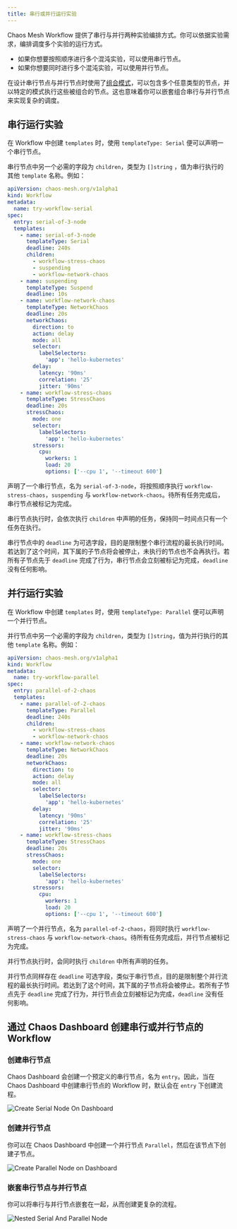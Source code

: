 ```yaml
---
title: 串行或并行运行实验
---
```


Chaos Mesh Workflow 提供了串行与并行两种实验编排方式。你可以依据实验需求，编排调度多个实验的运行方式。

- 如果你想要按照顺序进行多个混沌实验，可以使用串行节点。
- 如果你想要同时进行多个混沌实验，可以使用并行节点。

在设计串行节点与并行节点时使用了[组合模式](https://en.wikipedia.org/wiki/Composite_pattern)，可以包含多个任意类型的节点，并以特定的模式执行这些被组合的节点。这也意味着你可以嵌套组合串行与并行节点来实现复杂的调度。

## 串行运行实验

在 Workflow 中创建 `templates` 时，使用 `templateType: Serial` 便可以声明一个串行节点。

串行节点中另一个必需的字段为 `children`，类型为 `[]string` ，值为串行执行的其他 `template` 名称。例如：

```yaml
apiVersion: chaos-mesh.org/v1alpha1
kind: Workflow
metadata:
  name: try-workflow-serial
spec:
  entry: serial-of-3-node
  templates:
    - name: serial-of-3-node
      templateType: Serial
      deadline: 240s
      children:
        - workflow-stress-chaos
        - suspending
        - workflow-network-chaos
    - name: suspending
      templateType: Suspend
      deadline: 10s
    - name: workflow-network-chaos
      templateType: NetworkChaos
      deadline: 20s
      networkChaos:
        direction: to
        action: delay
        mode: all
        selector:
          labelSelectors:
            'app': 'hello-kubernetes'
        delay:
          latency: '90ms'
          correlation: '25'
          jitter: '90ms'
    - name: workflow-stress-chaos
      templateType: StressChaos
      deadline: 20s
      stressChaos:
        mode: one
        selector:
          labelSelectors:
            'app': 'hello-kubernetes'
        stressors:
          cpu:
            workers: 1
            load: 20
            options: ['--cpu 1', '--timeout 600']
```

声明了一个串行节点，名为 `serial-of-3-node`，将按照顺序执行 `workflow-stress-chaos`，`suspending` 与 `workflow-network-chaos`。待所有任务完成后，串行节点被标记为完成。

串行节点执行时，会依次执行 `children` 中声明的任务，保持同一时间点只有一个任务在执行。

串行节点中的 `deadline` 为可选字段，目的是限制整个串行流程的最长执行时间。若达到了这个时间，其下属的子节点将会被停止，未执行的节点也不会再执行。若所有子节点先于 `deadline` 完成了行为，串行节点会立刻被标记为完成，`deadline` 没有任何影响。

## 并行运行实验

在 Workflow 中创建 `templates` 时，使用 `templateType: Parallel` 便可以声明一个并行节点。

并行节点中另一个必需的字段为 `children`，类型为 `[]string`，值为并行执行的其他 `template` 名称。例如：

```yaml
apiVersion: chaos-mesh.org/v1alpha1
kind: Workflow
metadata:
  name: try-workflow-parallel
spec:
  entry: parallel-of-2-chaos
  templates:
    - name: parallel-of-2-chaos
      templateType: Parallel
      deadline: 240s
      children:
        - workflow-stress-chaos
        - workflow-network-chaos
    - name: workflow-network-chaos
      templateType: NetworkChaos
      deadline: 20s
      networkChaos:
        direction: to
        action: delay
        mode: all
        selector:
          labelSelectors:
            'app': 'hello-kubernetes'
        delay:
          latency: '90ms'
          correlation: '25'
          jitter: '90ms'
    - name: workflow-stress-chaos
      templateType: StressChaos
      deadline: 20s
      stressChaos:
        mode: one
        selector:
          labelSelectors:
            'app': 'hello-kubernetes'
        stressors:
          cpu:
            workers: 1
            load: 20
            options: ['--cpu 1', '--timeout 600']
```

声明了一个并行节点，名为 `parallel-of-2-chaos`，将同时执行 `workflow-stress-chaos` 与 `workflow-network-chaos`。待所有任务完成后，并行节点被标记为完成。

并行节点执行时，会同时执行 `children` 中所有声明的任务。

并行节点同样存在 `deadline` 可选字段，类似于串行节点，目的是限制整个并行流程的最长执行时间。若达到了这个时间，其下属的子节点将会被停止。若所有子节点先于 `deadline` 完成了行为，并行节点会立刻被标记为完成，`deadline` 没有任何影响。

## 通过 Chaos Dashboard 创建串行或并行节点的 Workflow

### 创建串行节点

Chaos Dashboard 会创建一个预定义的串行节点，名为 `entry`。因此，当在 Chaos Dashboard 中创建串行节点的 Workflow 时，默认会在 `entry` 下创建流程。

![Create Serial Node On Dashboard](./img/create-serial-node-on-dashboard.png)

### 创建并行节点

你可以在 Chaos Dashboard 中创建一个并行节点 `Parallel`，然后在该节点下创建子节点。

![Create Parallel Node on Dashboard](./img/create-parallel-node-on-dashboard.png)

### 嵌套串行节点与并行节点

你可以将串行与并行节点嵌套在一起，从而创建更复杂的流程。

![Nested Serial And Parallel Node](./img/nested-serial-and-parallel.png)
